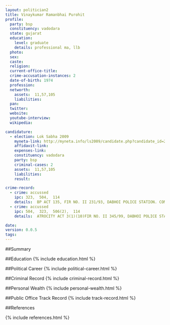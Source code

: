 ```yaml
---
layout: politician2
title: Vinaykumar Ramanbhai Purohit
profile: 
  party: bsp
  constituency: vadodara
  state: gujarat
  education: 
    level: graduate
    details: professional ma, llb
  photo: 
  sex: 
  caste: 
  religion: 
  current-office-title: 
  crime-accusation-instances: 2
  date-of-birth: 1974
  profession: 
  networth: 
    assets:  11,57,105
    liabilities: 
  pan: 
  twitter: 
  website: 
  youtube-interview: 
  wikipedia: 

candidature: 
  - election: Lok Sabha 2009
    myneta-link: http://myneta.info/ls2009/candidate.php?candidate_id=2647
    affidavit-link: 
    expenses-link: 
    constituency: vadodara 
    party: bsp
    criminal-cases: 2
    assets:  11,57,105
    liabilities: 
    result:  

crime-record: 
  - crime: accussed
    ipc: 323,  504,  114
    details:  BP ACT 135, FIR NO. II 231/93, DABHOI POLICE STATION. COMPROMISE BEFORE JUD. MAG. F.C., DABHOI   
  - crime: accussed
    ipc: 504,  323,  506(2),  114
    details:  ATROCITY ACT 3(1)(10)FIR NO. II 345/99, DABHOI POLICE STATION. AQUAINTED   

date: 
version: 0.0.5
tags: 
---
```

##Summary


##Education
{% include education.html %}


##Political Career
{% include political-career.html %}


##Criminal Record
{% include criminal-record.html %}


##Personal Wealth
{% include personal-wealth.html %}


##Public Office Track Record
{% include track-record.html %}


##References


{% include references.html %}